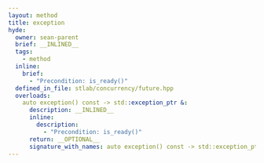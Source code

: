 ```yaml
---
layout: method
title: exception
hyde:
  owner: sean-parent
  brief: __INLINED__
  tags:
    - method
  inline:
    brief:
      - "Precondition: is_ready()"
  defined_in_file: stlab/concurrency/future.hpp
  overloads:
    auto exception() const -> std::exception_ptr &:
      description: __INLINED__
      inline:
        description:
          - "Precondition: is_ready()"
      return: __OPTIONAL__
      signature_with_names: auto exception() const -> std::exception_ptr &
---
```

